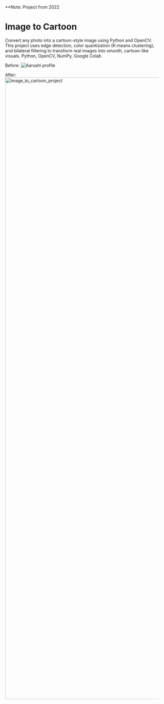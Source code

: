 **Note: Project from 2022

# Image to Cartoon
Convert any photo into a cartoon-style image using Python and OpenCV.
This project uses edge detection, color quantization (K-means clustering), and bilateral filtering to transform real images into smooth, cartoon-like visuals.
Python, OpenCV, NumPy, Google Colab

Before:
![Aarushi profile](https://github.com/user-attachments/assets/5c4c0318-ca99-4b7b-93d2-77f91b10dce4)

After:
<img width="2048" height="2036" alt="image_to_cartoon_project" src="https://github.com/user-attachments/assets/e22e15f9-4378-43ef-92c9-a77d52f4ae6a" />
